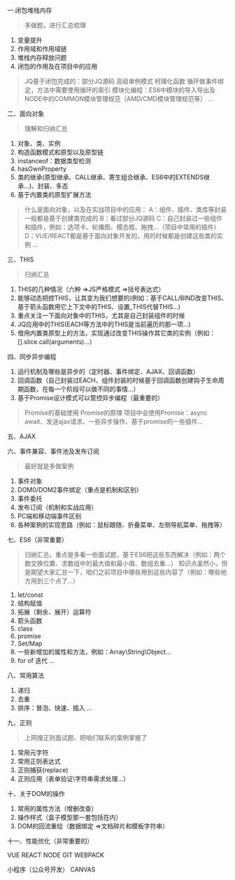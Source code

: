 一.闭包堆栈内存
> 多做题，进行汇总梳理
1. 变量提升
2. 作用域和作用域链
3. 堆栈内存释放问题
4. 闭包的作用及在项目中的应用
> JQ基于闭包完成的：部分JQ源码
> 高级单例模式
> 柯理化函数
> 循环做事件绑定，方法中需要使用循环的索引
> 模块化编程：ES6中模块的导入导出及NODE中的COMMON模块管理规范（AMD/CMD模块管理规范等）
> ...

二、面向对象
> 理解和归纳汇总
1. 对象、类、实例
2. 构造函数模式和原型以及原型链
3. instanceof：数据类型检测
4. hasOwnProperty
5. 类的继承(原型继承、CALL继承、寄生组合继承、ES6中的EXTENDS继承...)、封装、多态
6. 基于内置类的原型扩展方法

> 什么是面向对象，以及在实战项目中的应用：
>  A：组件、插件、类库等封装一般都是基于创建类完成的
>  B：看过部分JQ源码
>  C：自己封装过一些组件和插件，例如：选项卡、轮播图、模态框、拖拽...（项目中常用的插件）
>  D：VUE/REACT都是基于面向对象开发的，用的时候都是创建这些类的实例
>  ...

三、THIS
> 归纳汇总
1. THIS的几种情况（六种 =>JS严格模式 =>括号表达式）
2. 能够动态把控THIS，让其变为我们想要的(例如：基于CALL/BIND改变THIS、基于箭头函数用它上下文中的THIS、设置_THIS代替THIS...)
3. 重点关注一下面向对象中的THIS，尤其是自己封装组件的时候
4. JQ应用中的THIS(EACH等方法中的THIS是当前遍历的那一项...)
5. 借用内置类原型上的方法，实现通过改变THIS操作其它类的实例（例如：[].slice.call(arguments)...）

四、同步异步编程
1. 运行机制及哪些是异步的（定时器、事件绑定、AJAX、回调函数）
2. 回调函数（自己封装过EACH、组件封装的时候基于回调函数创建钩子生命周期函数，在每一个阶段可以做不同的事情...）
3. 基于Promise设计模式可以管控异步编程（最重要的）
> Promise的基础使用
> Promise的原理
> 项目中会使用Promise：async await、发送ajax请求、一些异步操作、基于promise的一些插件...

五、AJAX

六、事件兼容、事件池及发布订阅
> 最好就是多做案例
1. 事件对象
2. DOM0/DOM2事件绑定（重点是机制和区别）
3. 事件委托
4. 发布订阅（机制和实战应用）
5. PC端和移动端事件区别
6. 各种案例的实现思路（例如：鼠标跟随、折叠菜单、左侧导航菜单、拖拽等）

七、ES6（非常重要）
> 归纳汇总，重点是多看一些面试题，基于ES6把这些东西解决（例如：两个数交换位置、求数组中的最大值和最小值、数组去重...）
> 知识点虽然小，但是期望大家汇总一下，咱们之前项目中哪些用到这些内容了（例如：哪些地方用到三个点了...）
1. let/const
2. 结构赋值
3. 拓展（剩余、展开）运算符
4. 箭头函数
5. class
6. promise
7. Set/Map
8. 一些新增加的属性和方法，例如：Array\String\Object...
9. for of 迭代
...

八、常用算法
1. 递归
2. 去重
3. 排序：冒泡、快速、插入
...

九、正则
> 上网搜正则面试题、把咱们联系的案例掌握了
1. 常用元字符
2. 常用正则表达式
3. 正则捕获(replace)
4. 正则应用（表单验证\字符串需求处理...）

十、关于DOM的操作
1. 常用的属性方法（增删改查）
2. 操作样式（盒子模型那一套包括在内）
3. DOM的回流重绘（数据绑定 =>文档碎片和模板字符串）

十一、性能优化（非常重要的）

VUE
REACT
NODE
GIT
WEBPACK

小程序（公众号开发）
CANVAS